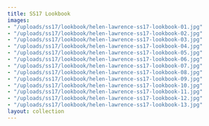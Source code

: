 ```yaml
---
title: SS17 Lookbook
images:
- "/uploads/ss17/lookbook/helen-lawrence-ss17-lookbook-01.jpg"
- "/uploads/ss17/lookbook/helen-lawrence-ss17-lookbook-02.jpg"
- "/uploads/ss17/lookbook/helen-lawrence-ss17-lookbook-03.jpg"
- "/uploads/ss17/lookbook/helen-lawrence-ss17-lookbook-04.jpg"
- "/uploads/ss17/lookbook/helen-lawrence-ss17-lookbook-05.jpg"
- "/uploads/ss17/lookbook/helen-lawrence-ss17-lookbook-06.jpg"
- "/uploads/ss17/lookbook/helen-lawrence-ss17-lookbook-07.jpg"
- "/uploads/ss17/lookbook/helen-lawrence-ss17-lookbook-08.jpg"
- "/uploads/ss17/lookbook/helen-lawrence-ss17-lookbook-09.jpg"
- "/uploads/ss17/lookbook/helen-lawrence-ss17-lookbook-10.jpg"
- "/uploads/ss17/lookbook/helen-lawrence-ss17-lookbook-11.jpg"
- "/uploads/ss17/lookbook/helen-lawrence-ss17-lookbook-12.jpg"
- "/uploads/ss17/lookbook/helen-lawrence-ss17-lookbook-13.jpg"
layout: collection
---
```


